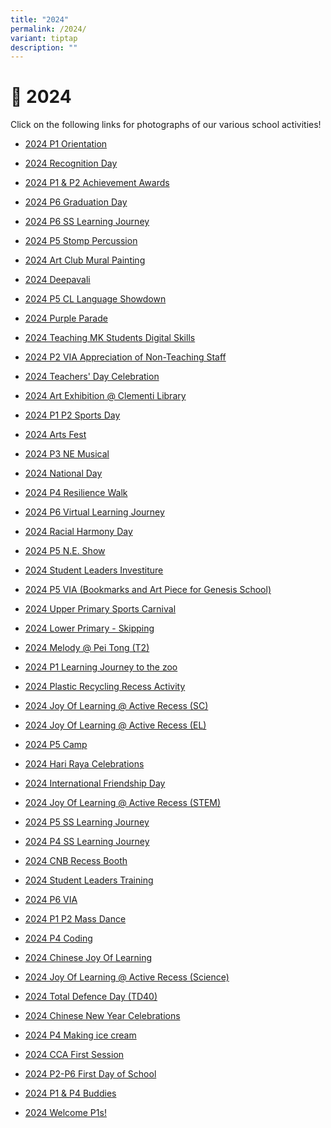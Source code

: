 ```yaml
---
title: "2024"
permalink: /2024/
variant: tiptap
description: ""
---
```

<h1>📸 2024</h1>
<p>Click on the following links for photographs of our various school activities!</p>
<ul data-tight="true" class="tight">
<li>
<p><a href="https://photos.app.goo.gl/TJDh93tfdyyGTp2PA" rel="noopener nofollow" target="_blank">2024 P1 Orientation</a>
</p>
</li>
<li>
<p><a href="https://photos.app.goo.gl/vweKScSLwK7tYzUx8" rel="noopener nofollow" target="_blank">2024 Recognition Day</a>
</p>
</li>
<li>
<p><a href="https://photos.app.goo.gl/eEVnVVAcFRLaUDKS7" rel="noopener nofollow" target="_blank">2024 P1 &amp; P2 Achievement Awards</a>
</p>
</li>
<li>
<p><a href="https://photos.app.goo.gl/opkbL98ujMvxbKaZ9" rel="noopener nofollow" target="_blank">2024 P6 Graduation Day</a>
</p>
</li>
<li>
<p><a href="https://photos.app.goo.gl/Z48U11QYaFDbwWZT9" rel="noopener nofollow" target="_blank">2024 P6 SS Learning Journey</a>
</p>
</li>
<li>
<p><a href="https://photos.app.goo.gl/s4uyP6NhzupMEyat8" rel="noopener nofollow" target="_blank">2024 P5 Stomp Percussion</a>
</p>
</li>
<li>
<p><a href="https://photos.app.goo.gl/oMYVFY67zxfvzDDX7" rel="noopener nofollow" target="_blank">2024 Art Club Mural Painting</a>
</p>
</li>
<li>
<p><a href="https://photos.app.goo.gl/bgTdfwpJDpfkP16r6" rel="noopener nofollow" target="_blank">2024 Deepavali</a>
</p>
</li>
<li>
<p><a href="https://photos.app.goo.gl/P1n8ZQzcxojX3aUS7" rel="noopener nofollow" target="_blank">2024 P5 CL Language Showdown</a>
</p>
</li>
<li>
<p><a href="https://photos.app.goo.gl/KKx4mYXf2jJkTHHH6" rel="noopener nofollow" target="_blank">2024 Purple Parade</a>
</p>
</li>
<li>
<p><a href="https://photos.app.goo.gl/u7DCoQbui2Q7PGv9A" rel="noopener nofollow" target="_blank">2024 Teaching MK Students Digital Skills</a>
</p>
</li>
<li>
<p><a href="https://photos.app.goo.gl/NUYJBQtqrzRCKiUR8" rel="noopener nofollow" target="_blank">2024 P2 VIA Appreciation of Non-Teaching Staff</a>
</p>
</li>
<li>
<p><a href="" rel="noopener nofollow" target="_blank">2024 Teachers' Day Celebration</a>
</p>
</li>
<li>
<p><a href="https://photos.app.goo.gl/KuuGkCWoK1ZS45xy8" rel="noopener nofollow" target="_blank">2024 Art Exhibition @ Clementi Library</a>
</p>
</li>
<li>
<p><a href="https://photos.app.goo.gl/DaoACLtfWmYQZU4p6" rel="noopener nofollow" target="_blank">2024 P1 P2 Sports Day</a>
</p>
</li>
<li>
<p><a href="https://photos.app.goo.gl/nhzshHZGJ96T68yz9" rel="noopener noreferrer nofollow" target="_blank">2024 Arts Fest</a>
</p>
</li>
<li>
<p><a href="https://photos.app.goo.gl/bexuTRatrufvWejC7" rel="noopener noreferrer nofollow" target="_blank">2024 P3 NE Musical</a>
</p>
</li>
<li>
<p><a href="https://photos.app.goo.gl/sY7DNST8msa98X926" rel="noopener noreferrer nofollow" target="_blank">2024 National Day</a>
</p>
</li>
<li>
<p><a href="https://photos.app.goo.gl/H7bAdXKhoe59Tbbr8" rel="noopener noreferrer nofollow" target="_blank">2024 P4 Resilience Walk</a>
</p>
</li>
<li>
<p><a href="https://photos.app.goo.gl/zZZtFQA3hjaftN8c6" rel="noopener noreferrer nofollow" target="_blank">2024 P6 Virtual Learning Journey</a>
</p>
</li>
<li>
<p><a href="https://photos.app.goo.gl/jusxYVtUYpmyLmPDA" rel="noopener noreferrer nofollow" target="_blank">2024 Racial Harmony Day</a>
</p>
</li>
<li>
<p><a href="https://photos.app.goo.gl/i7Roe1Sk3sZGctjq5" rel="noopener noreferrer nofollow" target="_blank">2024 P5 N.E. Show</a>
</p>
</li>
<li>
<p><a href="https://photos.app.goo.gl/68BwnVALQLUo52F59" rel="noopener noreferrer nofollow" target="_blank">2024 Student Leaders Investiture</a>
</p>
</li>
<li>
<p><a href="https://photos.app.goo.gl/mGwuQP2QyoNX9wLd8" rel="noopener noreferrer nofollow" target="_blank">2024 P5 VIA (Bookmarks and Art Piece for Genesis School)</a>
</p>
</li>
<li>
<p><a href="https://photos.app.goo.gl/9h3bNtrTMQaMZntu7" rel="noopener noreferrer nofollow" target="_blank">2024 Upper Primary Sports Carnival</a>
</p>
</li>
<li>
<p><a href="https://photos.app.goo.gl/NNskMaPQkpU6HtvUA" rel="noopener noreferrer nofollow" target="_blank">2024 Lower Primary - Skipping</a>
</p>
</li>
<li>
<p><a href="https://photos.app.goo.gl/mj77xYa1ePbLDKcj8" rel="noopener noreferrer nofollow" target="_blank">2024 Melody @ Pei Tong (T2)</a>
</p>
</li>
<li>
<p><a href="https://photos.app.goo.gl/km6AeuhKDrqGi2BM6" rel="noopener noreferrer nofollow" target="_blank">2024 P1 Learning Journey to the zoo</a>
</p>
</li>
<li>
<p><a href="https://photos.app.goo.gl/rG98hk2gBGpSmnYd8" rel="noopener noreferrer nofollow" target="_blank">2024 Plastic Recycling Recess Activity</a>
</p>
</li>
<li>
<p><a href="https://photos.app.goo.gl/jMLVgUF7UHgBMTbu7" rel="noopener noreferrer nofollow" target="_blank">2024 Joy Of Learning @ Active Recess (SC)</a>
</p>
</li>
<li>
<p><a href="https://photos.app.goo.gl/6WbZQwJXWDUSRnCS9" rel="noopener noreferrer nofollow" target="_blank">2024 Joy Of Learning @ Active Recess (EL)</a>
</p>
</li>
<li>
<p><a href="https://photos.app.goo.gl/w9rqumkFvuJPWhPR8" rel="noopener noreferrer nofollow" target="_blank">2024 P5 Camp</a>
</p>
</li>
<li>
<p><a href="https://photos.app.goo.gl/kKL8c8Utzmc1d8a28" rel="noopener noreferrer nofollow" target="_blank">2024 Hari Raya Celebrations</a>
</p>
</li>
<li>
<p><a href="https://photos.app.goo.gl/TEEhjzXS7uYk5eVN7" rel="noopener noreferrer nofollow" target="_blank">2024 International Friendship Day</a>
</p>
</li>
<li>
<p><a href="https://photos.app.goo.gl/rRgY4jWtAFGBaAfy9" rel="noopener noreferrer nofollow" target="_blank">2024 Joy Of Learning @ Active Recess (STEM)</a>
</p>
</li>
<li>
<p><a href="https://photos.app.goo.gl/r5bEakx32GHgBpMTA" rel="noopener noreferrer nofollow" target="_blank">2024 P5 SS Learning Journey</a>
</p>
</li>
<li>
<p><a href="https://photos.app.goo.gl/jcWXX7CjU4sMF56HA" rel="noopener noreferrer nofollow" target="_blank">2024 P4 SS Learning Journey</a>
</p>
</li>
<li>
<p><a href="https://photos.app.goo.gl/4vKhrNRoN2pW5FVB6" rel="noopener noreferrer nofollow" target="_blank">2024 CNB Recess Booth</a>
</p>
</li>
<li>
<p><a href="https://photos.app.goo.gl/ej2ggv2TNi6W6a8q9" rel="noopener noreferrer nofollow" target="_blank">2024 Student Leaders Training</a>
</p>
</li>
<li>
<p><a href="https://photos.app.goo.gl/bLLM9CZNRtTmvze46" rel="noopener noreferrer nofollow" target="_blank">2024 P6 VIA</a>
</p>
</li>
<li>
<p><a href="https://photos.app.goo.gl/Vi3oErQaqnrPc4rJ9" rel="noopener noreferrer nofollow" target="_blank">2024 P1 P2 Mass Dance</a>
</p>
</li>
<li>
<p><a href="https://photos.app.goo.gl/7DJDU4jKLYCCaP6K6" rel="noopener noreferrer nofollow" target="_blank">2024 P4 Coding</a>
</p>
</li>
<li>
<p><a href="https://photos.app.goo.gl/NAUMDnczJuiq5nDN6" rel="noopener noreferrer nofollow" target="_blank">2024 Chinese Joy Of Learning</a>
</p>
</li>
<li>
<p><a href="https://photos.app.goo.gl/cP8aK9kC88zHcwtF9" rel="noopener noreferrer nofollow" target="_blank">2024 Joy Of Learning @ Active Recess (Science)</a>
</p>
</li>
<li>
<p><a href="https://photos.app.goo.gl/zftvuoeoNNLCcu6DA" rel="noopener noreferrer nofollow" target="_blank">2024 Total Defence Day (TD40)</a>
</p>
</li>
<li>
<p><a href="https://photos.app.goo.gl/anGsAgkBNZYHkEgi9" rel="noopener noreferrer nofollow" target="_blank">2024 Chinese New Year Celebrations</a>
</p>
</li>
<li>
<p><a href="https://photos.app.goo.gl/AL7J1e9yWJWPZ19u7" rel="noopener noreferrer nofollow" target="_blank">2024 P4 Making ice cream</a>
</p>
</li>
<li>
<p><a href="https://photos.app.goo.gl/Z9rsnmhFmy9ZsmaZ6" rel="noopener noreferrer nofollow" target="_blank">2024 CCA First Session</a>
</p>
</li>
<li>
<p><a href="https://photos.app.goo.gl/LyLKAb223ge9NiPb6" rel="noopener noreferrer nofollow" target="_blank">2024 P2-P6 First Day of School</a>
</p>
</li>
<li>
<p><a href="https://photos.app.goo.gl/46xmZ1caoCKMwyRD9" rel="noopener noreferrer nofollow" target="_blank">2024 P1 &amp; P4 Buddies</a>
</p>
</li>
<li>
<p><a href="https://photos.app.goo.gl/X9D4EzrkN47URj839" rel="noopener noreferrer nofollow" target="_blank">2024 Welcome P1s!</a>
</p>
</li>
</ul>
<p></p>